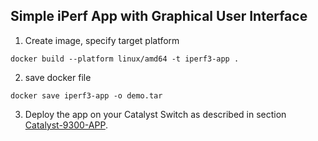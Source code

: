 ## Simple iPerf App with Graphical User Interface

1. Create image, specify target platform
```
docker build --platform linux/amd64 -t iperf3-app .
```
2. save docker file
```
docker save iperf3-app -o demo.tar
```
3. Deploy the app on your Catalyst Switch as described in section [Catalyst-9300-APP](/Catalyst-9300-APP/README.md). 
